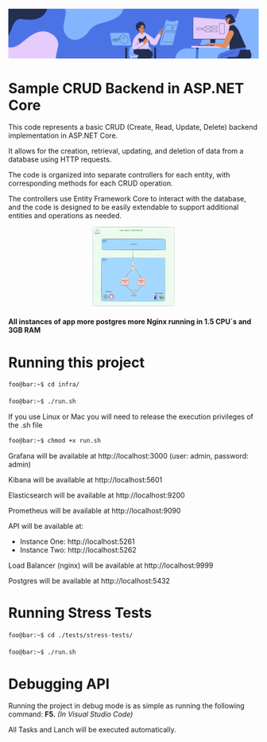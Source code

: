 ![Banner](./docs/banner.png)
# Sample CRUD Backend in ASP.NET Core

This code represents a basic CRUD (Create, Read, Update, Delete) backend implementation in ASP.NET Core.

It allows for the creation, retrieval, updating, and deletion of data from a database using HTTP requests.

The code is organized into separate controllers for each entity, with corresponding methods for each CRUD operation.

The controllers use Entity Framework Core to interact with the database, and the code is designed to be easily extendable
to support additional entities and operations as needed.

<!-- ![Architecture](./docs/sample_crud_api.drawio.svg) -->

<p align="center" width="100%">
    <img width="33%" src="./docs/infra.svg">
</p>

#### **All instances of app more postgres more Nginx running in 1.5 CPU`s and 3GB RAM**

# Running this project
```bash
foo@bar:~$ cd infra/

foo@bar:~$ ./run.sh
```

If you use Linux or Mac you will need to release the execution privileges of the .sh file
```bash
foo@bar:~$ chmod +x run.sh
```

Grafana will be available at http://localhost:3000 (user: admin, password: admin)

Kibana will be available at http://localhost:5601

Elasticsearch will be available at http://localhost:9200

Prometheus will be available at http://localhost:9090

API will be available at:
- Instance One: http://localhost:5261
- Instance Two: http://localhost:5262

Load Balancer (nginx) will be available at http://localhost:9999

Postgres will be available at http://localhost:5432

# Running Stress Tests
```bash 
foo@bar:~$ cd ./tests/stress-tests/

foo@bar:~$ ./run.sh
```

# Debugging API
Running the project in debug mode is as simple as running the following command: **F5.** *(In Visual Studio Code)*

All Tasks and Lanch will be executed automatically.

